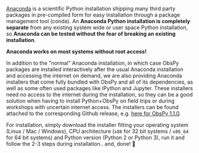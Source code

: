 [Anaconda](https://store.continuum.io/cshop/anaconda/) is a scientific Python installation shipping many third party packages in pre-compiled form for easy installation through a package management tool (conda). An **Anaconda Python installation is completely separate** from any existing system wide or user space Python installation, so **Anaconda can be tested without the fear of breaking an existing installation**.

**Anaconda works on most systems without root access!**

In addition to the "normal" Anaconda installation, in which case ObsPy packages are installed interactively after the usual Anaconda installation and accessing the internet on demand, we are also providing Anaconda installers that come fully bundled with ObsPy and all of its dependencies, as well as some often used packages like IPython and Jupyter. These installers need no access to the internet during the installation, so they can be a good solution when having to install Python+ObsPy on field trips or during workshops with uncertain internet access. The installers can be found attached to the corresponding Github release, e.g. [here for ObsPy 1.1.0](https://github.com/obspy/obspy/releases/tag/1.1.0).

For installation, simply download the installer fitting your operating system (Linux / Mac / Windows), CPU architecture (`x86` for 32 bit systems / `x86_64` for 64 bit systems) and Python version (Python 2 or Python 3), run it and follow the 2-3 steps during installation.. and, done! 🚀 